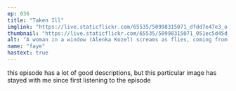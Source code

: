 ```yaml
---
ep: 036
title: "Taken Ill"
imglink: "https://live.staticflickr.com/65535/50998315071_dfdd7e47e3_o.jpg"
thumbnail: "https://live.staticflickr.com/65535/50998315071_051ec5d45d_q.jpg"
alt: "A woman in a window (Alenka Kozel) screams as flies, coming from her mouth, start to cover the glass."
name: "faye"
hastext: true
---
```

this episode has a lot of good descriptions, but this particular image has stayed with me since first listening to the episode
